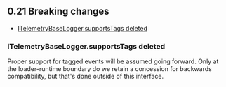 ## 0.21 Breaking changes

-   [ITelemetryBaseLogger.supportsTags deleted](#ITelemetryBaseLogger.supportstags-deleted)

### ITelemetryBaseLogger.supportsTags deleted

Proper support for tagged events will be assumed going forward. Only at the loader-runtime boundary do we retain
a concession for backwards compatibility, but that's done outside of this interface.
